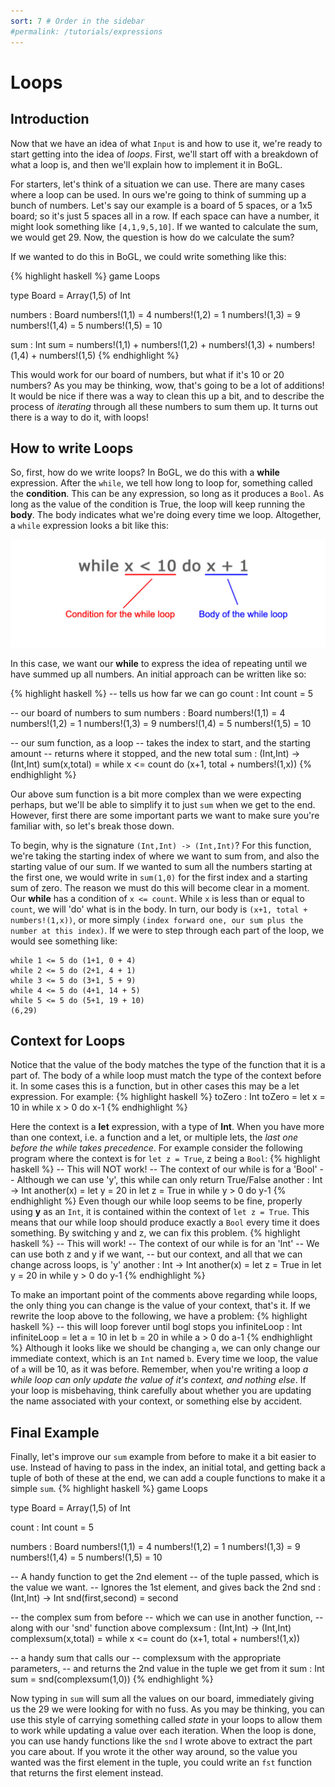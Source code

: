 ```yaml
---
sort: 7 # Order in the sidebar
#permalink: /tutorials/expressions
---
```


# Loops

## Introduction

Now that we have an idea of what `Input` is and how to use it, we're ready to start getting into the idea of *loops*. First, we'll start off with a breakdown of what a loop is, and then we'll explain how to implement it in BoGL.

For starters, let's think of a situation we can use. There are many cases where a loop can be used. In ours we're going to think of summing up a bunch of numbers. Let's say our example is a board of 5 spaces, or a 1x5 board; so it's just 5 spaces all in a row. If each space can have a number, it might look something like `[4,1,9,5,10]`. If we wanted to calculate the sum, we would get 29. Now, the question is how do we calculate the sum?

If we wanted to do this in BoGL, we could write something like this:

{% highlight haskell %}
game Loops

type Board = Array(1,5) of Int

numbers : Board
numbers!(1,1) = 4
numbers!(1,2) = 1
numbers!(1,3) = 9
numbers!(1,4) = 5
numbers!(1,5) = 10

sum : Int
sum = numbers!(1,1) + numbers!(1,2) + numbers!(1,3) + numbers!(1,4) + numbers!(1,5)
{% endhighlight %}

This would work for our board of numbers, but what if it's 10 or 20 numbers? As you may be thinking, wow, that's going to be a lot of additions! It would be nice if there was a way to clean this up a bit, and to describe the process of *iterating* through all these numbers to sum them up. It turns out there is a way to do it, with loops!

## How to write Loops

So, first, how do we write loops? In BoGL, we do this with a **while** expression. After the `while`, we tell how long to loop for, something called the **condition**. This can be any expression, so long as it produces a `Bool`. As long as the value of the condition is True, the loop will keep running the **body**. The body indicates what we're doing every time we loop. Altogether, a `while` expression looks a bit like this:

![while loop, showing the condition and then the body](../imgs/while-loop.jpg)

In this case, we want our **while** to express the idea of repeating until we have summed up all numbers. An initial approach can be written like so:

{% highlight haskell %}
-- tells us how far we can go
count : Int
count = 5

-- our board of numbers to sum
numbers : Board
numbers!(1,1) = 4
numbers!(1,2) = 1
numbers!(1,3) = 9
numbers!(1,4) = 5
numbers!(1,5) = 10

-- our sum function, as a loop
-- takes the index to start, and the starting amount
-- returns where it stopped, and the new total
sum : (Int,Int) -> (Int,Int)
sum(x,total) = while x <= count do (x+1, total + numbers!(1,x))
{% endhighlight %}

Our above sum function is a bit more complex than we were expecting perhaps, but we'll be able to simplify it to just `sum` when we get to the end. However, first there are some important parts we want to make sure you're familiar with, so let's break those down.

To begin, why is the signature `(Int,Int) -> (Int,Int)`? For this function, we're taking the starting index of where we want to sum from, and also the starting value of our sum. If we wanted to sum all the numbers starting at the first one, we would write in `sum(1,0)` for the first index and a starting sum of zero. The reason we must do this will become clear in a moment. Our **while** has a condition of `x <= count`. While `x` is less than or equal to `count`, we will 'do' what is in the body. In turn, our body is `(x+1, total + numbers!(1,x))`, or more simply `(index forward one, our sum plus the number at this index)`. If we were to step through each part of the loop, we would see something like:

```
while 1 <= 5 do (1+1, 0 + 4)
while 2 <= 5 do (2+1, 4 + 1)
while 3 <= 5 do (3+1, 5 + 9)
while 4 <= 5 do (4+1, 14 + 5)
while 5 <= 5 do (5+1, 19 + 10)
(6,29)
```

## Context for Loops

Notice that the value of the body matches the type of the function that it is a part of. The body of a while loop must match the type of the context before it. In some cases this is a function, but in other cases this may be a let expression. For example:
{% highlight haskell %}
toZero : Int
toZero = let x = 10 in while x > 0 do x-1
{% endhighlight %}

Here the context is a **let** expression, with a type of **Int**. When you have more than one context, i.e. a function and a let, or multiple lets, the *last one before the while takes precedence*. For example consider the following program where the context is for `let z = True`, z being a `Bool`:
{% highlight haskell %}
-- This will NOT work!
-- The context of our while is for a 'Bool'
-- Although we can use 'y', this while can only return True/False
another : Int -> Int
another(x) = let y = 20 in
             let z = True in
             while y > 0 do y-1
{% endhighlight %}
Even though our while loop seems to be fine, properly using **y** as an `Int`, it is contained within the context of `let z = True`. This means that our while loop should produce exactly a `Bool` every time it does something. By switching y and z, we can fix this problem.
{% highlight haskell %}
-- This will work!
-- The context of our while is for an 'Int'
-- We can use both z and y if we want,
-- but our context, and all that we can change across loops, is 'y'
another : Int -> Int
another(x) = let z = True in
             let y = 20 in
             while y > 0 do y-1
{% endhighlight %}

To make an important point of the comments above regarding while loops, the only thing you can change is the value of your context, that's it. If we rewrite the loop above to the following, we have a problem:
{% highlight haskell %}
-- this will loop forever until bogl stops you
infiniteLoop : Int
infiniteLoop = let a = 10 in
               let b = 20 in
               while a > 0 do a-1
{% endhighlight %}
Although it looks like we should be changing `a`, we can only change our immediate context, which is an `Int` named `b`. Every time we loop, the value of `a` will be 10, as it was before. Remember, when you're writing a loop *a while loop can only update the value of it's context, and nothing else*. If your loop is misbehaving, think carefully about whether you are updating the name associated with your context, or something else by accident.

## Final Example

Finally, let's improve our `sum` example from before to make it a bit easier to use. Instead of having to pass in the index, an initial total, and getting back a tuple of both of these at the end, we can add a couple functions to make it a simple `sum`.
{% highlight haskell %}
game Loops

type Board = Array(1,5) of Int

count : Int
count = 5

numbers : Board
numbers!(1,1) = 4
numbers!(1,2) = 1
numbers!(1,3) = 9
numbers!(1,4) = 5
numbers!(1,5) = 10

-- A handy function to get the 2nd element
-- of the tuple passed, which is the value we want.
-- Ignores the 1st element, and gives back the 2nd
snd : (Int,Int) -> Int
snd(first,second) = second

-- the complex sum from before
-- which we can use in another function,
-- along with our 'snd' function above
complexsum : (Int,Int) -> (Int,Int)
complexsum(x,total) = while x <= count do (x+1, total + numbers!(1,x))

-- a handy sum that calls our
-- complexsum with the appropriate parameters,
-- and returns the 2nd value in the tuple we get from it
sum : Int
sum = snd(complexsum(1,0))
{% endhighlight %}

Now typing in `sum` will sum all the values on our board, immediately giving us the 29 we were looking for with no fuss. As you may be thinking, you can use this style of carrying something called *state* in your loops to allow them to work while updating a value over each iteration. When the loop is done, you can use handy functions like the `snd` I wrote above to extract the part you care about. If you wrote it the other way around, so the value you wanted was the first element in the tuple, you could write an `fst` function that returns the first element instead.
